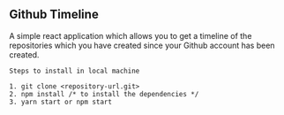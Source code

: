 ## Github Timeline

A simple react application which allows you to get a timeline of the repositories which you have created since your Github account has been created. 

```
Steps to install in local machine

1. git clone <repository-url.git>
2. npm install /* to install the dependencies */
3. yarn start or npm start 
 
```